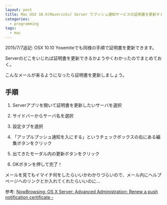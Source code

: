 ```yaml
---
layout: post
title: Mac OSX 10.9(Mavericks) Server でプッシュ通知サービスの証明書を更新する
categories:
  - programming
tags:
  - mac
---
```


2015/7/7追記: OSX 10.10 Yosemiteでも同様の手順で証明書を更新できます。

Serverのどこをいじれば証明書を更新できるかようやくわかったのでまとめておく。

こんなメールが来るようになったら証明書を更新しましょう。

## 手順

1. Serverアプリを開いて証明書を更新したいサーバを選択

2. サイドバーからサーバ名を選択

3. 設定タブを選択

4. 「アップルプッシュ通知を入にする」というチェックボックスの右にある編集ボタンをクリック

5. 出てきたモーダル内の更新ボタンをクリック

6. OKボタンを押して完了！

メールを見てもイマイチ何をしたらいいかわかりづらいので、メール内にヘルプページへのリンクとか入れてくれたらいいのに…


参考: [NowBrowsing: OS X Server: Advanced Administration: Renew a push notification certificate - ](http://help.apple.com/advancedserveradmin/mac/10.8/#apd2A6A09A7-D949-47EB-B3EA-F8B5BA419962)
